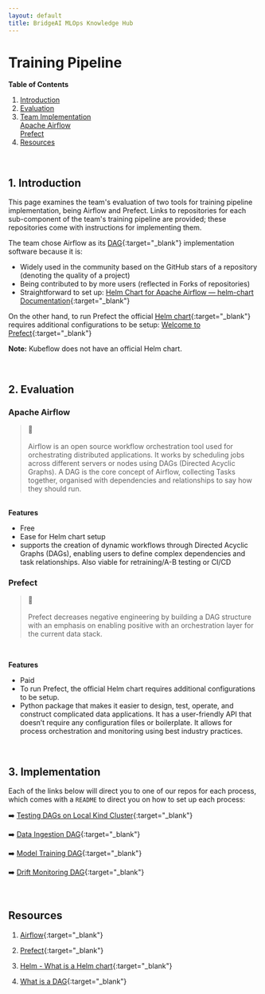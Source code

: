 ```yaml
---
layout: default
title: BridgeAI MLOps Knowledge Hub
---
```


# Training Pipeline

**Table of Contents**
1. [Introduction](#1-introduction)
2. [Evaluation](#2-evaluation)
3. [Team Implementation](#3-team-implementation)\
        [Apache Airflow](#apache-airflow)\
        [Prefect](#prefect)
4. [Resources](#resources)

<br>

## 1. Introduction

This page examines the team's evaluation of two tools for training pipeline implementation, being Airflow and Prefect. Links to repositories for each sub-component of the team's training pipeline are provided; these repositories come with instructions for implementing them.

The team chose Airflow as its [DAG](https://airflow.apache.org/docs/apache-airflow/stable/core-concepts/dags.html){:target="_blank"} implementation software because it is:

- Widely used in the community based on the GitHub stars of a repository (denoting the quality of a project)
- Being contributed to by more users (reflected in Forks of repositories)
- Straightforward to set up: [Helm Chart for Apache Airflow — helm-chart Documentation](https://airflow.apache.org/docs/helm-chart/stable/index.html){:target="_blank"}

On the other hand, to run Prefect the official [Helm chart](https://helm.sh/){:target="_blank"} requires additional configurations to be setup: [Welcome to Prefect](https://docs.prefect.io/3.0/get-started/index){:target="_blank"}

**Note:** Kubeflow does not have an official Helm chart. 

<br>

## 2. Evaluation

### Apache Airflow

<blockquote class="callout callout_definition">
<span class="callout-icon">📓</span>
    <br>
    <br>
    Airflow is an open source workflow orchestration tool used for orchestrating distributed applications. It works by scheduling jobs across different servers or nodes using DAGs (Directed Acyclic Graphs). A DAG is the core concept of Airflow, collecting Tasks together, organised with dependencies and relationships to say how they should run.
</blockquote>

\
**Features**
- Free
- Ease for Helm chart setup
- supports the creation of dynamic workflows through Directed Acyclic Graphs (DAGs), enabling users to define complex dependencies and task relationships. Also viable for retraining/A-B testing or CI/CD


### Prefect

<blockquote class="callout callout_definition">
<span class="callout-icon">📓</span>
    <br>
    <br>
    Prefect decreases negative engineering by building a DAG structure with an emphasis on enabling positive with an orchestration layer for the current data stack.
</blockquote>

<br>

**Features**
- Paid
- To run Prefect, the official Helm chart requires additional configurations to be setup.
- Python package that makes it easier to design, test, operate, and construct complicated data applications. It has a user-friendly API that doesn’t require any configuration files or boilerplate. It allows for process orchestration and monitoring using best industry practices.

<br>

## 3. Implementation

Each of the links below will direct you to one of our repos for each process, which comes with a `README` to direct you on how to set up each process:

➡️ [Testing DAGs on Local Kind Cluster](https://github.com/digicatapult/bridgeAI-airflow-DAGs){:target="_blank"}

➡️ [Data Ingestion DAG](https://github.com/digicatapult/bridgeAI-airflow-DAGs/blob/main/dags/regression_data_ingestion/README.md){:target="_blank"}

➡️ [Model Training DAG](https://github.com/digicatapult/bridgeAI-airflow-DAGs/blob/main/dags/regression_model_training/README.md){:target="_blank"}

➡️ [Drift Monitoring DAG](https://github.com/digicatapult/bridgeAI-airflow-DAGs/blob/main/dags/drift_monitoring/README.md){:target="_blank"}

<br>

## Resources

1. [Airflow](https://airflow.apache.org/){:target="_blank"} 

2. [Prefect](https://www.prefect.io/){:target="_blank"} 

3. [Helm - What is a Helm chart](https://helm.sh/){:target="_blank"}

4. [What is a DAG](https://airflow.apache.org/docs/apache-airflow/stable/core-concepts/dags.html){:target="_blank"}